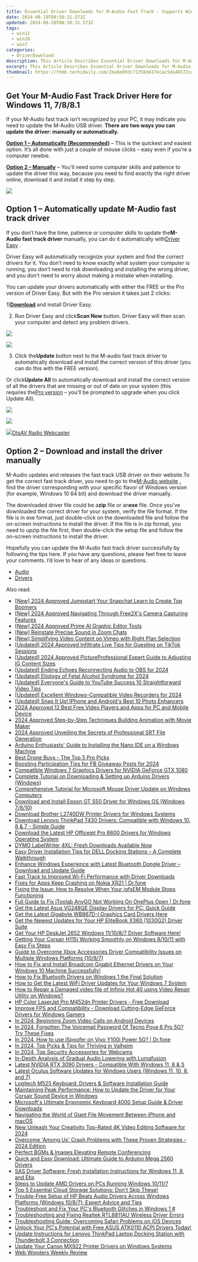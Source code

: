 ```yaml
---
title: Essential Driver Downloads for M-Audio Fast Track - Supports Windows 11/7/8/8.1
date: 2024-08-19T08:50:31.573Z
updated: 2024-08-20T08:50:31.573Z
tags:
  - win11
  - win10
  - win7
categories:
  - DriverDownload
description: This Article Describes Essential Driver Downloads for M-Audio Fast Track - Supports Windows 11/7/8/8.1
excerpt: This Article Describes Essential Driver Downloads for M-Audio Fast Track - Supports Windows 11/7/8/8.1
thumbnail: https://thmb.techidaily.com/2ba6e093c71356d417ecac5da46572ca39801b84e3600e540a25d205dbeab82d.jpg
---
```


## Get Your M-Audio Fast Track Driver Here for Windows 11, 7/8/8.1

If your M-Audio fast track isn’t recognized by your PC, it may indicate you need to update the M-Audio USB driver. **There are two ways you can update the driver: manually or automatically.**

**[Option 1 – Automatically (Recommended)](https://tools.techidaily.com/drivereasy/download/)** [](https://tools.techidaily.com/drivereasy/download/) – This is the quickest and easiest option. It’s all done with just a couple of mouse clicks – easy even if you’re a computer newbie.

**[Option 2 – Manually](https://tools.techidaily.com/drivereasy/download/)**  – You’ll need some computer skills and patience to update the driver this way, because you need to find exactly the right driver online, download it and install it step by step.

<!-- affiliate ads begin -->
<a href="https://secure.2checkout.com/order/checkout.php?PRODS=4621764&QTY=1&AFFILIATE=108875&CART=1"><img src="https://www.x-mirage.com/x-mirage/img/page-home.jpg" border="0"></a>
<!-- affiliate ads end -->
## Option 1 – Automatically update M-Audio fast track driver

 If you don’t have the time, patience or computer skills to update the**M-Audio fast track driver** manually, you can do it automatically with[Driver Easy](https://tools.techidaily.com/drivereasy/download/) .

 Driver Easy will automatically recognize your system and find the correct drivers for it. You don’t need to know exactly what system your computer is running, you don’t need to risk downloading and installing the wrong driver, and you don’t need to worry about making a mistake when installing.

 You can update your drivers automatically with either the FREE or the Pro version of Driver Easy. But with the Pro version it takes just 2 clicks:

 1)[**Download**](https://tools.techidaily.com/drivereasy/download/) and install Driver Easy.

 2) Run Driver Easy and click**Scan Now** button. Driver Easy will then scan your computer and detect any problem drivers.

<!-- affiliate ads begin -->
<a href="https://store.massmailsoftware.com/order/checkout.php?PRODS=1300375&QTY=1&AFFILIATE=108875&CART=1"><img src="https://secure.avangate.com/images/merchant/dc87c13749315c7217cdc4ac692e704c/banera_for_partners-15_%281%29.jpg" border="0"></a>
<!-- affiliate ads end -->
![](https://images.drivereasy.com/wp-content/uploads/2018/03/img_5abdd74d18191.png)

 3) Click the**Update** button next to the M-audio fast track driver to automatically download and install the correct version of this driver (you can do this with the FREE version).

 Or click**Update All** to automatically download and install the correct version of all the drivers that are missing or out of date on your system (this requires the[Pro version](https://tools.techidaily.com/drivereasy/download/) – you’ll be prompted to upgrade when you click Update All).

<!-- affiliate ads begin -->
<a href="https://secure.2checkout.com/order/checkout.php?PRODS=4729320&QTY=1&AFFILIATE=108875&CART=1"><img src="https://secure.avangate.com/images/merchant/f7f07e7dab09533bc71247a5b29a7373/products/2_iDeviceMessageBox.png" border="0"></a>
<!-- affiliate ads end -->
![](https://images.drivereasy.com/wp-content/uploads/2018/03/img_5abdd941326a4.jpg)

<!-- affiliate ads begin -->
<a href="https://otszone.ots7.com/order/checkout.php?PRODS=4713322&QTY=1&AFFILIATE=108875&CART=1"><img src="https://green.ots7.com/screenshots/OtsAV/OtsAVRadio1.90-300x188.jpg" border="0">OtsAV Radio Webcaster</a>
<!-- affiliate ads end -->
## Option 2 – Download and install the driver manually

 M-Audio updates and releases the fast track USB driver on their website.To get the correct fast track driver, you need to go to the[M-Audio website](http://m-audio.com/support/drivers) **,** find the driver corresponding with your specific flavor of Windows version (for example, Windows 10 64 bit) and download the driver manually.

 The downloaded driver file could be a**zip** file or an**exe** file. Once you’ve downloaded the correct driver for your system, verify the file format. If the file is in exe format, just double-click on the downloaded file and follow the on-screen instructions to install the driver. If the file is in zip format, you need to upzip the file first, then double-click the setup file and follow the on-screen instructions to install the driver.

 Hopefully you can update the M-Audio fast track driver successfully by following the tips here. If you have any questions, please feel free to leave your comments. I’d love to hear of any ideas or questions.

* [Audio](https://tools.techidaily.com/drivereasy/download/)
* [Drivers](https://tools.techidaily.com/drivereasy/download/)

<ins class="adsbygoogle"
     style="display:block"
     data-ad-format="autorelaxed"
     data-ad-client="ca-pub-7571918770474297"
     data-ad-slot="1223367746"></ins>



<ins class="adsbygoogle"
     style="display:block"
     data-ad-client="ca-pub-7571918770474297"
     data-ad-slot="8358498916"
     data-ad-format="auto"
     data-full-width-responsive="true"></ins>

<span class="atpl-alsoreadstyle">Also read:</span>
<div><ul>
<li><a href="https://snapchat-videos.techidaily.com/new-2024-approved-jumpstart-your-snapchat-learn-to-create-top-boomers/"><u>[New] 2024 Approved  Jumpstart Your Snapchat  Learn to Create Top Boomers</u></a></li>
<li><a href="https://screen-capture.techidaily.com/new-2024-approved-navigating-through-free2xs-camera-capturing-features/"><u>[New] 2024 Approved  Navigating Through Free2X's Camera Capturing Features</u></a></li>
<li><a href="https://fox-cloud.techidaily.com/new-2024-approved-prime-ai-graphic-editor-tools/"><u>[New] 2024 Approved  Prime AI Graphic Editor Tools</u></a></li>
<li><a href="https://extra-guidance.techidaily.com/new-reinstate-precise-sound-in-zoom-chats/"><u>[New] Reinstate Precise Sound in Zoom Chats</u></a></li>
<li><a href="https://vimeo-videos.techidaily.com/new-simplifying-video-content-on-vimeo-with-right-plan-selection/"><u>[New] Simplifying Video Content on Vimeo with Right Plan Selection</u></a></li>
<li><a href="https://tiktok-clips.techidaily.com/updated-2024-approved-infiltrate-live-tips-for-guesting-on-tiktok-sessions/"><u>[Updated] 2024 Approved  Infiltrate Live  Tips for Guesting on TikTok Sessions</u></a></li>
<li><a href="https://instagram-clips.techidaily.com/updated-2024-approved-pictureprofessional-expert-guide-to-adjusting-ig-content-sizes/"><u>[Updated] 2024 Approved  PictureProfessional  Expert Guide to Adjusting IG Content Sizes</u></a></li>
<li><a href="https://on-screen-recording.techidaily.com/updated-ending-echoes-reconnecting-audio-to-obs-for-2024/"><u>[Updated] Ending Echoes  Reconnecting Audio to OBS for 2024</u></a></li>
<li><a href="https://remote-screen-capture.techidaily.com/updated-etiology-of-fetal-alcohol-syndrome-for-2024/"><u>[Updated] Etiology of Fetal Alcohol Syndrome for 2024</u></a></li>
<li><a href="https://youtube-sure.techidaily.com/ed-everyones-guide-to-youtube-success-10-straightforward-video-tips/"><u>[Updated] Everyone's Guide to YouTube Success  10 Straightforward Video Tips</u></a></li>
<li><a href="https://screen-capture.techidaily.com/updated-excellent-windows-compatible-video-recorders-for-2024/"><u>[Updated] Excellent Windows-Compatible Video Recorders for 2024</u></a></li>
<li><a href="https://article-tips.techidaily.com/updated-snap-it-up-iphone-and-androids-best-10-photo-enhancers/"><u>[Updated] Snap It Up!  IPhone and Android's Best 10 Photo Enhancers</u></a></li>
<li><a href="https://article-tips.techidaily.com/2024-approved-12-best-free-video-players-and-apps-for-pc-and-mobile-device/"><u>2024 Approved  12 Best Free Video Players and Apps for PC and Mobile Device</u></a></li>
<li><a href="https://extra-guidance.techidaily.com/2024-approved-step-by-step-techniques-building-animation-with-movie-maker/"><u>2024 Approved  Step-by-Step Techniques  Building Animation with Movie Maker</u></a></li>
<li><a href="https://some-skills.techidaily.com/2024-approved-unveiling-the-secrets-of-professional-srt-file-generation/"><u>2024 Approved  Unveiling the Secrets of Professional SRT File Generation</u></a></li>
<li><a href="https://win-dash.techidaily.com/arduino-enthusiasts-guide-to-installing-the-nano-ide-on-a-windows-machine/"><u>Arduino Enthusiasts' Guide to Installing the Nano IDE on a Windows Machine</u></a></li>
<li><a href="https://article-helps.techidaily.com/best-drone-buys-the-top-5-pro-picks/"><u>Best Drone Buys - The Top 5 Pro Picks</u></a></li>
<li><a href="https://fox-hovers.techidaily.com/boosting-participation-tips-for-fb-giveaway-posts-for-2024/"><u>Boosting Participation  Tips for FB Giveaway Posts for 2024</u></a></li>
<li><a href="https://win-dash.techidaily.com/compatible-windows-7-graphics-drivers-for-nvidia-geforce-gtx-1080/"><u>Compatible Windows 7 Graphics Drivers for NVIDIA GeForce GTX 1080</u></a></li>
<li><a href="https://win-dash.techidaily.com/complete-tutorial-on-downloading-and-setting-up-arduino-drivers-windows/"><u>Complete Tutorial on Downloading & Setting up Arduino Drivers (Windows)</u></a></li>
<li><a href="https://win-dash.techidaily.com/comprehensive-tutorial-for-microsoft-mouse-driver-update-on-windows-computers/"><u>Comprehensive Tutorial for Microsoft Mouse Driver Update on Windows Computers</u></a></li>
<li><a href="https://win-dash.techidaily.com/download-and-install-epson-gt-s50-driver-for-windows-os-windows-7810/"><u>Download and Install Epson GT S50 Driver for Windows OS (Windows 7/8/10)</u></a></li>
<li><a href="https://win-dash.techidaily.com/download-brother-l2740dw-printer-drivers-for-windows-systems/"><u>Download Brother L2740DW Printer Drivers for Windows Systems</u></a></li>
<li><a href="https://win-dash.techidaily.com/download-lenovo-thinkpad-t430-drivers-compatible-with-windows-10-8-and-7-simple-guide/"><u>Download Lenovo ThinkPad T430 Drivers: Compatible with Windows 10, 8 & 7 - Simple Guide</u></a></li>
<li><a href="https://win-dash.techidaily.com/download-the-latest-hp-officejet-pro-8600-drivers-for-windows-operating-system/"><u>Download the Latest HP Officejet Pro 8600 Drivers for Windows Operating System</u></a></li>
<li><a href="https://win-dash.techidaily.com/1722969958610-dymo-labelwriter-4xl-fresh-downloads-available-now/"><u>DYMO LabelWriter 4XL: Fresh Downloads Available Now</u></a></li>
<li><a href="https://win-dash.techidaily.com/easy-driver-installation-tips-for-dell-docking-stations-a-complete-walkthrough/"><u>Easy Driver Installation Tips for DELL Docking Stations – A Complete Walkthrough</u></a></li>
<li><a href="https://win-dash.techidaily.com/enhance-windows-experience-with-latest-bluetooth-dongle-driver-download-and-update-guide/"><u>Enhance Windows Experience with Latest Bluetooth Dongle Driver – Download and Update Guide</u></a></li>
<li><a href="https://win-dash.techidaily.com/fast-track-to-improved-wi-fi-performance-with-driver-downloads/"><u>Fast Track to Improved Wi-Fi Performance with Driver Downloads</u></a></li>
<li><a href="https://howto.techidaily.com/fixes-for-apps-keep-crashing-on-nokia-xr21-drfone-by-drfone-fix-android-problems-fix-android-problems/"><u>Fixes for Apps Keep Crashing on Nokia XR21 | Dr.fone</u></a></li>
<li><a href="https://win-dash.techidaily.com/fixing-the-issue-how-to-resolve-when-your-igfxem-module-stops-functioning/"><u>Fixing the Issue: How to Resolve When Your igfxEM Module Stops Functioning</u></a></li>
<li><a href="https://fake-location.techidaily.com/full-guide-to-fix-itoolab-anygo-not-working-on-oneplus-open-drfone-by-drfone-virtual-android/"><u>Full Guide to Fix iToolab AnyGO Not Working On OnePlus Open | Dr.fone</u></a></li>
<li><a href="https://win-dash.techidaily.com/get-the-latest-asus-vg248qe-display-drivers-for-pc-quick-guide/"><u>Get the Latest Asus VG248QE Display Drivers for PC: Quick Guide</u></a></li>
<li><a href="https://win-dash.techidaily.com/get-the-latest-gigabyte-wb867d-i-graphics-card-drivers-here/"><u>Get the Latest Gigabyte WB867D-I Graphics Card Drivers Here</u></a></li>
<li><a href="https://win-dash.techidaily.com/get-the-newest-updates-for-your-hp-elitebook-x360-1030g2-driver-suite/"><u>Get the Newest Updates for Your HP EliteBook X360 (1030G2) Driver Suite</u></a></li>
<li><a href="https://hardware-help.techidaily.com/1722968828492-get-your-hp-deskjet-2652-windows-111087-driver-software-here/"><u>Get Your HP DeskJet 2652 Windows 11/10/8/7 Driver Software Here!</u></a></li>
<li><a href="https://win-dash.techidaily.com/getting-your-corsair-h115i-working-smoothly-on-windows-81011-with-easy-fix-steps/"><u>Getting Your Corsair H115i Working Smoothly on Windows 8/10/11 with Easy Fix Steps</u></a></li>
<li><a href="https://win-dash.techidaily.com/guide-to-overcome-xbox-accessories-driver-compatibility-issues-on-multiple-windows-platforms-1087/"><u>Guide to Overcome Xbox Accessories Driver Compatibility Issues on Multiple Windows Platforms (10/8/7)</u></a></li>
<li><a href="https://win-dash.techidaily.com/1722963068719-how-to-fix-and-install-broadcom-gigabit-ethernet-drivers-on-your-windows-10-machine-successfully/"><u>How to Fix and Install Broadcom Gigabit Ethernet Drivers on Your Windows 10 Machine Successfully!</u></a></li>
<li><a href="https://win-dash.techidaily.com/how-to-fix-bluetooth-drivers-on-windows-1-the-final-solution/"><u>How to Fix Bluetooth Drivers on Windows 1 the Final Solution</u></a></li>
<li><a href="https://win-dash.techidaily.com/how-to-get-the-latest-wifi-driver-updates-for-your-windows-7-system/"><u>How to Get the Latest WiFi Driver Updates for Your Windows 7 System</u></a></li>
<li><a href="https://blog-min.techidaily.com/how-to-repair-a-damaged-video-file-of-infinix-hot-40-using-video-repair-utility-on-windows-by-stellar-video-repair-mobile-video-repair/"><u>How to Repair a Damaged video file of Infinix Hot 40 using Video Repair Utility on Windows?</u></a></li>
<li><a href="https://win-dash.techidaily.com/hp-color-laserjet-pro-m452dn-printer-drivers-free-download/"><u>HP Color LaserJet Pro M452dn Printer Drivers - Free Download</u></a></li>
<li><a href="https://win-dash.techidaily.com/improve-fps-and-compatibility-download-cutting-edge-geforce-drivers-for-windows-gamers/"><u>Improve FPS and Compatibility - Download Cutting-Edge GeForce Drivers for Windows Gamers</u></a></li>
<li><a href="https://fox-friendly.techidaily.com/in-2024-beginning-zoom-video-calls-on-android-devices/"><u>In 2024, Beginning Zoom Video Calls on Android Devices</u></a></li>
<li><a href="https://unlock-android.techidaily.com/in-2024-forgotten-the-voicemail-password-of-tecno-pova-6-pro-5g-try-these-fixes-by-drfone-android/"><u>In 2024, Forgotten The Voicemail Password Of Tecno Pova 6 Pro 5G? Try These Fixes</u></a></li>
<li><a href="https://change-location.techidaily.com/in-2024-how-to-use-ispoofer-on-vivo-y100i-power-5g-drfone-by-drfone-virtual-android/"><u>In 2024, How to use iSpoofer on Vivo Y100i Power 5G? | Dr.fone</u></a></li>
<li><a href="https://screen-recording.techidaily.com/in-2024-top-picks-and-tips-for-thriving-in-valheim/"><u>In 2024, Top Picks & Tips for Thriving in Valheim</u></a></li>
<li><a href="https://remote-screen-capture.techidaily.com/in-2024-top-security-accessories-for-webcams/"><u>In 2024, Top Security Accessories for Webcams</u></a></li>
<li><a href="https://extra-lessons.techidaily.com/in-depth-analysis-of-gradual-audio-lowering-with-lumafusion/"><u>In-Depth Analysis of Gradual Audio Lowering with Lumafusion</u></a></li>
<li><a href="https://win-dash.techidaily.com/latest-nvidia-rtx-3090-drivers-compatible-with-windows-11-8-and-s/"><u>Latest NVIDIA RTX 3090 Drivers - Compatible With Windows 11, 8 & S</u></a></li>
<li><a href="https://win-dash.techidaily.com/latest-oculus-software-updates-for-windows-users-windows-11-10-8-and-7/"><u>Latest Oculus Software Updates for Windows Users (Windows 11, 10, 8, and 7)</u></a></li>
<li><a href="https://win-dash.techidaily.com/logitech-m525-keyboard-drivers-and-software-installation-guide/"><u>Logitech M525 Keyboard: Drivers & Software Installation Guide</u></a></li>
<li><a href="https://win-dash.techidaily.com/maintaining-peak-performance-how-to-update-the-driver-for-your-corsair-sound-device-in-windows/"><u>Maintaining Peak Performance: How to Update the Driver for Your Corsair Sound Device in Windows</u></a></li>
<li><a href="https://win-dash.techidaily.com/microsofts-ultimate-ergonomic-keyboard-4000-setup-guide-and-driver-downloads/"><u>Microsoft's Ultimate Ergonomic Keyboard 4000 Setup Guide & Driver Downloads</u></a></li>
<li><a href="https://extra-hints.techidaily.com/navigating-the-world-of-giant-file-movement-between-iphone-and-macos/"><u>Navigating the World of Giant File Movement Between iPhone and macOS</u></a></li>
<li><a href="https://smart-video-editing.techidaily.com/new-unleash-your-creativity-top-rated-4k-video-editing-software-for-2024/"><u>New Unleash Your Creativity Top-Rated 4K Video Editing Software for 2024</u></a></li>
<li><a href="https://win-blog.techidaily.com/overcome-among-us-crash-problems-with-these-proven-strategies-2024-edition/"><u>Overcome 'Among Us' Crash Problems with These Proven Strategies - 2024 Edition</u></a></li>
<li><a href="https://screen-capture.techidaily.com/perfect-bgms-and-images-elevating-remote-conferencing/"><u>Perfect BGMs & Images  Elevating Remote Conferencing</u></a></li>
<li><a href="https://win-dash.techidaily.com/quick-and-easy-download-ultimate-guide-to-arduino-mega-2560-drivers/"><u>Quick and Easy Download: Ultimate Guide to Arduino Mega 2560 Drivers</u></a></li>
<li><a href="https://win-dash.techidaily.com/sas-driver-software-fresh-installation-instructions-for-windows-11-8-and-ebx/"><u>SAS Driver Software: Fresh Installation Instructions for Windows 11, 8, and Ebx</u></a></li>
<li><a href="https://win-dash.techidaily.com/steps-to-update-amd-drivers-on-pcs-running-windows-10117/"><u>Steps to Update AMD Drivers on PCs Running Windows 10/11/7</u></a></li>
<li><a href="https://os-tips.techidaily.com/1723620259891-top-5-essential-cloud-storage-solutions-dont-skip-these/"><u>Top 5 Essential Cloud Storage Solutions: Don't Skip These!</u></a></li>
<li><a href="https://win-dash.techidaily.com/trouble-free-setup-of-hp-beats-audio-drivers-across-windows-platforms-windows-1087-expert-advice-and-tips/"><u>Trouble-Free Setup of HP Beats Audio Drivers Across Windows Platforms (Windows 10/8/7): Expert Advice and Tips</u></a></li>
<li><a href="https://win-dash.techidaily.com/1722976842894-troubleshoot-and-fix-your-pcs-bluetooth-glitches-in-windows-1/"><u>Troubleshoot and Fix Your PC's Bluetooth Glitches in Windows 1 #</u></a></li>
<li><a href="https://win-dash.techidaily.com/troubleshooting-and-fixing-realtek-rtl8811au-wireless-driver-errors/"><u>Troubleshooting and Fixing Realtek RTL8811AU Wireless Driver Errors</u></a></li>
<li><a href="https://fox-that.techidaily.com/troubleshooting-guide-overcoming-safari-problems-on-ios-devices/"><u>Troubleshooting Guide: Overcoming Safari Problems on iOS Devices</u></a></li>
<li><a href="https://win-dash.techidaily.com/unlock-your-pcs-potential-with-free-asus-atk0110-acpi-drivers-today/"><u>Unlock Your PC's Potential with Free ASUS ATK0110 ACPI Drivers Today!</u></a></li>
<li><a href="https://win-dash.techidaily.com/update-instructions-for-lenovo-thinkpad-laptop-docking-station-with-thunderbolt-3-connection/"><u>Update Instructions for Lenovo ThinkPad Laptop Docking Station with Thunderbolt 3 Connection</u></a></li>
<li><a href="https://win-dash.techidaily.com/update-your-canon-mx922-printer-drivers-on-windows-systems/"><u>Update Your Canon MX922 Printer Drivers on Windows Systems</u></a></li>
<li><a href="https://twitter-videos.techidaily.com/web-wonders-weekly-review/"><u>Web Wonders Weekly Review</u></a></li>
</ul></div>
